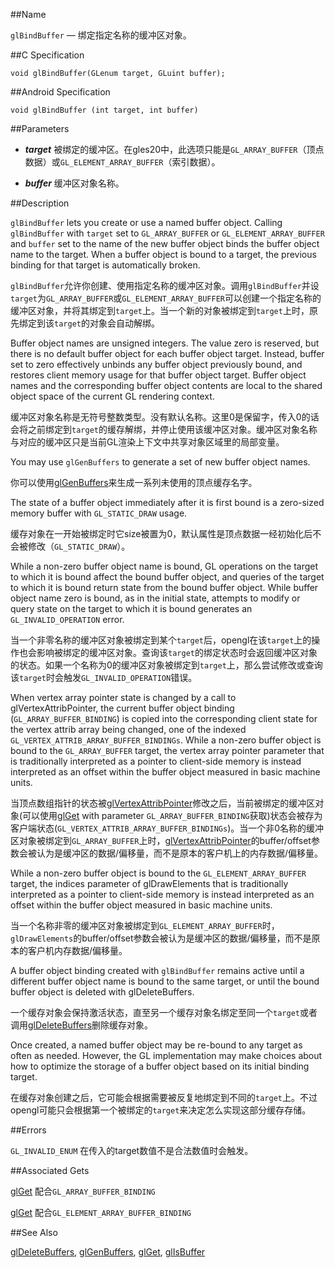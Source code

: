 ##Name

`glBindBuffer` — 绑定指定名称的缓冲区对象。

##C Specification

    void glBindBuffer(GLenum target, GLuint buffer);
 
##Android Specification

    void glBindBuffer (int target, int buffer)

##Parameters

- ***target*** 被绑定的缓冲区。在gles20中，此选项只能是`GL_ARRAY_BUFFER`（顶点数据）或`GL_ELEMENT_ARRAY_BUFFER`（索引数据）。

- ***buffer*** 缓冲区对象名称。

##Description

`glBindBuffer` lets you create or use a named buffer object. Calling `glBindBuffer` with `target` set to `GL_ARRAY_BUFFER` or `GL_ELEMENT_ARRAY_BUFFER` and `buffer` set to the name of the new buffer object binds the buffer object name to the target. When a buffer object is bound to a target, the previous binding for that target is automatically broken.

`glBindBuffer`允许你创建、使用指定名称的缓冲区对象。调用`glBindBuffer`并设`target`为`GL_ARRAY_BUFFER`或`GL_ELEMENT_ARRAY_BUFFER`可以创建一个指定名称的缓冲区对象，并将其绑定到`target`上。当一个新的对象被绑定到`target`上时，原先绑定到该`target`的对象会自动解绑。

Buffer object names are unsigned integers. The value zero is reserved, but there is no default buffer object for each buffer object target. Instead, buffer set to zero effectively unbinds any buffer object previously bound, and restores client memory usage for that buffer object target. Buffer object names and the corresponding buffer object contents are local to the shared object space of the current GL rendering context.

缓冲区对象名称是无符号整数类型。没有默认名称。这里0是保留字，传入0的话会将之前绑定到`target`的缓存解绑，并停止使用该缓冲区对象。缓冲区对象名称与对应的缓冲区只是当前GL渲染上下文中共享对象区域里的局部变量。

You may use `glGenBuffers` to generate a set of new buffer object names.

你可以使用[glGenBuffers](glGenBuffers.md)来生成一系列未使用的顶点缓存名字。

The state of a buffer object immediately after it is first bound is a zero-sized memory buffer with `GL_STATIC_DRAW` usage.

缓存对象在一开始被绑定时它size被置为0，默认属性是顶点数据一经初始化后不会被修改（`GL_STATIC_DRAW`）。

While a non-zero buffer object name is bound, GL operations on the target to which it is bound affect the bound buffer object, and queries of the target to which it is bound return state from the bound buffer object. While buffer object name zero is bound, as in the initial state, attempts to modify or query state on the target to which it is bound generates an `GL_INVALID_OPERATION` error.

当一个非零名称的缓冲区对象被绑定到某个`target`后，opengl在该`target`上的操作也会影响被绑定的缓冲区对象。查询该`target`的绑定状态时会返回缓冲区对象的状态。如果一个名称为0的缓冲区对象被绑定到`target`上，那么尝试修改或查询该`target`时会触发`GL_INVALID_OPERATION`错误。

When vertex array pointer state is changed by a call to glVertexAttribPointer, the current buffer object binding (`GL_ARRAY_BUFFER_BINDING`) is copied into the corresponding client state for the vertex attrib array being changed, one of the indexed `GL_VERTEX_ATTRIB_ARRAY_BUFFER_BINDINGs`. While a non-zero buffer object is bound to the `GL_ARRAY_BUFFER` target, the vertex array pointer parameter that is traditionally interpreted as a pointer to client-side memory is instead interpreted as an offset within the buffer object measured in basic machine units.

当顶点数组指针的状态被[glVertexAttribPointer](glVertexAttribPointer.md)修改之后，当前被绑定的缓冲区对象(可以使用[glGet](glGet.md) with parameter `GL_ARRAY_BUFFER_BINDING`获取)状态会被存为客户端状态(`GL_VERTEX_ATTRIB_ARRAY_BUFFER_BINDINGs`)。当一个非0名称的缓冲区对象被绑定到`GL_ARRAY_BUFFER`上时，[glVertexAttribPointer](glVertexAttribPointer.md)的buffer/offset参数会被认为是缓冲区的数据/偏移量，而不是原本的客户机上的内存数据/偏移量。

While a non-zero buffer object is bound to the `GL_ELEMENT_ARRAY_BUFFER` target, the indices parameter of glDrawElements that is traditionally interpreted as a pointer to client-side memory is instead interpreted as an offset within the buffer object measured in basic machine units.

当一个名称非零的缓冲区对象被绑定到`GL_ELEMENT_ARRAY_BUFFER`时，`glDrawElements`的buffer/offset参数会被认为是缓冲区的数据/偏移量，而不是原本的客户机内存数据/偏移量。

A buffer object binding created with `glBindBuffer` remains active until a different buffer object name is bound to the same target, or until the bound buffer object is deleted with glDeleteBuffers.

一个缓存对象会保持激活状态，直至另一个缓存对象名绑定至同一个`target`或者调用[glDeleteBuffers](glDeleteBuffers.md)删除缓存对象。

Once created, a named buffer object may be re-bound to any target as often as needed. However, the GL implementation may make choices about how to optimize the storage of a buffer object based on its initial binding target.

在缓存对象创建之后，它可能会根据需要被反复地绑定到不同的`target`上。不过opengl可能只会根据第一个被绑定的`target`来决定怎么实现这部分缓存存储。

##Errors

`GL_INVALID_ENUM` 在传入的target数值不是合法数值时会触发。

##Associated Gets

[glGet](glGet.md) 配合`GL_ARRAY_BUFFER_BINDING`

[glGet](glGet.md) 配合`GL_ELEMENT_ARRAY_BUFFER_BINDING`

##See Also

[glDeleteBuffers](glDeleteBuffers.md), [glGenBuffers](glGenBuffers.md), [glGet](glGet.md), [glIsBuffer](glIsBuffer.md)

